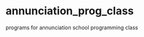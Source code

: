 annunciation_prog_class
=======================

programs for annunciation school programming class
